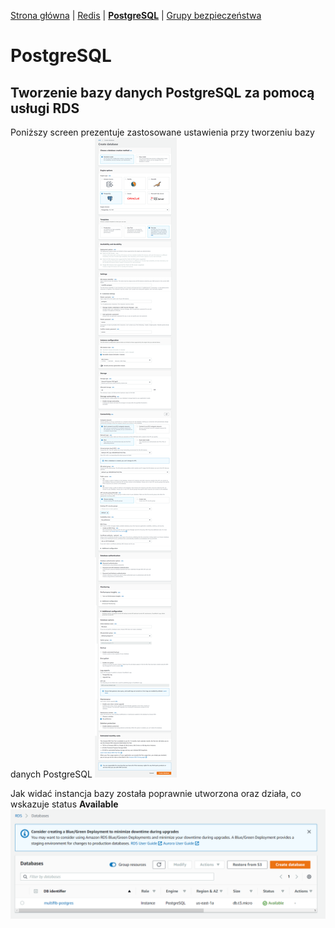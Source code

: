 [Strona główna](https://github.com/rafalbalinski/Multifib) |
[Redis](https://github.com/rafalbalinski/Multifib/blob/master/README_REDIS.md) |
[**PostgreSQL**](https://github.com/rafalbalinski/Multifib/blob/master/README_POSTGRESQL.md) |
[Grupy bezpieczeństwa](https://github.com/rafalbalinski/Multifib/blob/master/README_SECURITY_GROUP.md)

# PostgreSQL

## Tworzenie bazy danych PostgreSQL za pomocą usługi RDS
Poniższy screen prezentuje zastosowane ustawienia przy tworzeniu bazy danych PostgreSQL
![screen1](./img/screen1.png)

Jak widać instancja bazy została poprawnie utworzona oraz działa, co wskazuje status **Available**
![screen2](./img/screen2.png)

